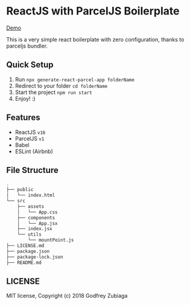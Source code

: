 # ReactJS with ParcelJS Boilerplate

[Demo](https://react-parcel-boilerplate.firebaseapp.com/)

This is a very simple react boilerplate with zero configuration, thanks to parceljs bundler.

## Quick Setup

1. Run `npx generate-react-parcel-app folderName`
2. Redirect to your folder `cd folderName`
3. Start the project `npm run start`
4. Enjoy! :)

## Features

- ReactJS `v16`
- ParcelJS `v1`
- Babel
- ESLint (Airbnb)

## File Structure

```bash
.
├── public
│   └── index.html
└── src
    ├── assets
    │   └── App.css
    ├── components
    │   └── App.jsx
    ├── index.jsx
    └── utils
        └── mountPoint.js
├── LICENSE.md
├── package.json
├── package-lock.json
├── README.md

```

## LICENSE

MIT license, Copyright (c) 2018 Godfrey Zubiaga
